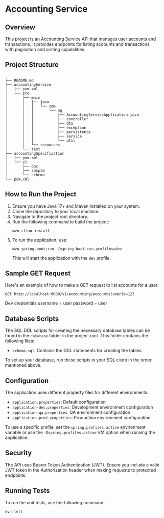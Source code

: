 # Accounting Service

## Overview
This project is an Accounting Service API that manages user accounts and transactions. It provides endpoints for listing accounts and transactions, with pagination and sorting capabilities.

## Project Structure
```
.
├── README.md
├── accountingService
│   ├── pom.xml
│   └── src
│       ├── main
│       │   ├── java
│       │   │   └── com
│       │   │       └── mq
│       │   │           ├── AccountingServiceApplication.java
│       │   │           ├── controller
│       │   │           ├── dto
│       │   │           ├── exception
│       │   │           ├── persistence
│       │   │           ├── service
│       │   │           └── util
│       │   └── resources
│       └── test
├── accountingSpecification
│   ├── pom.xml
│   └── v1
│       ├── doc
│       ├── sample
│       └── schema
└── pom.xml
```

## How to Run the Project

1. Ensure you have Java 17+ and Maven installed on your system.
2. Clone the repository to your local machine.
3. Navigate to the project root directory.
4. Run the following command to build the project:
   ```
   mvn clean install
   ```
5. To run the application, use:
   ```
   mvn spring-boot:run -Dspring-boot.run.profiles=dev
   ```
   This will start the application with the `dev` profile.


## Sample GET Request

Here's an example of how to make a GET request to list accounts for a user:

```
GET http://localhost:8080/v1/accounting/accounts?userId=123
```
Dev credentials
   username = user
   password = user

## Database Scripts

The SQL DDL scripts for creating the necessary database tables can be found in the `database` folder in the project root. This folder contains the following files:

- `schema.sql`: Contains the DDL statements for creating the tables.

To set up your database, run these scripts in your SQL client in the order mentioned above.

## Configuration

The application uses different property files for different environments:

- `application.properties`: Default configuration
- `application-dev.properties`: Development environment configuration
- `application-qa.properties`: QA environment configuration
- `application-prod.properties`: Production environment configuration

To use a specific profile, set the `spring.profiles.active` environment variable or use the `-Dspring.profiles.active` VM option when running the application.

## Security

The API uses Bearer Token Authentication (JWT). Ensure you include a valid JWT token in the Authorization header when making requests to protected endpoints.

## Running Tests

To run the unit tests, use the following command:

```
mvn test
```

